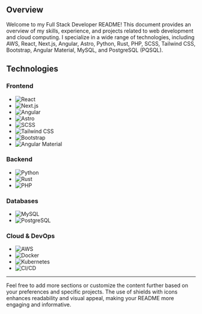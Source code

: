 ## Overview

Welcome to my Full Stack Developer README! This document provides an overview of my skills, experience, and projects related to web development and cloud computing. I specialize in a wide range of technologies, including AWS, React, Next.js, Angular, Astro, Python, Rust, PHP, SCSS, Tailwind CSS, Bootstrap, Angular Material, MySQL, and PostgreSQL (PQSQL).

## Technologies

### Frontend

- ![React](https://img.shields.io/badge/-React-61DAFB?logo=react&logoColor=white&style=flat)
- ![Next.js](https://img.shields.io/badge/-Next.js-000000?logo=next.js&logoColor=white&style=flat)
- ![Angular](https://img.shields.io/badge/-Angular-DD0031?logo=angular&logoColor=white&style=flat)
- ![Astro](https://img.shields.io/badge/-Astro-000000?logo=astro&logoColor=white&style=flat)
- ![SCSS](https://img.shields.io/badge/-SCSS-CC6699?logo=sass&logoColor=white&style=flat)
- ![Tailwind CSS](https://img.shields.io/badge/-Tailwind_CSS-38B2AC?logo=tailwind-css&logoColor=white&style=flat)
- ![Bootstrap](https://img.shields.io/badge/-Bootstrap-7952B3?logo=bootstrap&logoColor=white&style=flat)
- ![Angular Material](https://img.shields.io/badge/-Angular_Material-E23237?logo=angularjs&logoColor=white&style=flat)

### Backend

- ![Python](https://img.shields.io/badge/-Python-3776AB?logo=python&logoColor=white&style=flat)
- ![Rust](https://img.shields.io/badge/-Rust-000000?logo=rust&logoColor=white&style=flat)
- ![PHP](https://img.shields.io/badge/-PHP-777BB4?logo=php&logoColor=white&style=flat)

### Databases

- ![MySQL](https://img.shields.io/badge/-MySQL-4479A1?logo=mysql&logoColor=white&style=flat)
- ![PostgreSQL](https://img.shields.io/badge/-PostgreSQL-336791?logo=postgresql&logoColor=white&style=flat)

### Cloud & DevOps

- ![AWS](https://img.shields.io/badge/-AWS-232F3E?logo=amazon-aws&logoColor=white&style=flat)
- ![Docker](https://img.shields.io/badge/-Docker-2496ED?logo=docker&logoColor=white&style=flat)
- ![Kubernetes](https://img.shields.io/badge/-Kubernetes-326CE5?logo=kubernetes&logoColor=white&style=flat)
- ![CI/CD](https://img.shields.io/badge/-CI%2FCD-000000?style=flat)

---

Feel free to add more sections or customize the content further based on your preferences and specific projects. The use of shields with icons enhances readability and visual appeal, making your README more engaging and informative.
